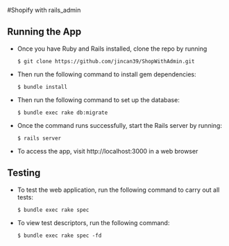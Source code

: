 #Shopify with rails_admin

## Running the App

* Once you have Ruby and Rails installed, clone the repo by running

  ```$ git clone https://github.com/jincan39/ShopWithAdmin.git```

* Then run the following command to install gem dependencies:

  ```$ bundle install```

* Then run the following command to set up the database:

  ```$ bundle exec rake db:migrate```

* Once the command runs successfully, start the Rails server by running:

  ```$ rails server```

* To access the app, visit http://localhost:3000 in a web browser


## Testing

* To test the web application, run the following command to carry out all tests:

  ```$ bundle exec rake spec```

* To view test descriptors, run the following command:

  ```$ bundle exec rake spec -fd```

